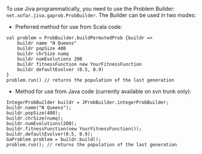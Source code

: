 To use Jiva programmatically, you need to use the Problem Builder: `net.xofar.jiva.gaprob.ProbBuilder`. The Builder can be used in two modes:

  * Preferred method for use from Scala code:
```
val problem = ProbBuilder.buildPermutedProb {buildr =>
    buildr name "N Queens"
    buildr popSize 400
    buildr chrSize numq 
    buildr numEvolutions 200
    buildr fitnessFunction new YourFitnessFunction
    buildr defaultEvolver (0.5, 0.9)
}
problem.run() // returns the population of the last generation
```

  * Method for use from Java code (currently available on svn trunk only):
```
IntegerProbBuilder buildr = JProbBuilder.integerProbBuilder;
buildr.name("N Queens");
buildr.popSize(400);
buildr.chrSize(numq);
buildr.numEvolutions(200);
buildr.fitnessFunction(new YourFitnessFunction());
buildr.defaultEvolver(0.5, 0.9);
GaProblem problem = buildr.build();
problem.run(); // returns the population of the last generation
```